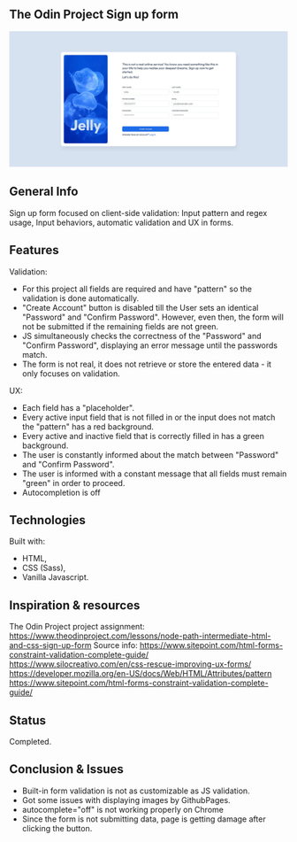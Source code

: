 ## The Odin Project Sign up form

![The Odin Project Sign up form screen](https://raw.githubusercontent.com/TomekLeszczynski/Odin-Project-Sign-up-form/1a917f995fafff8487269a872438caa85cef2fbb/img/APP%20SCREEN.jpg)

## General Info

Sign up form focused on client-side validation: Input pattern and regex usage, Input behaviors, automatic validation and UX in forms.

## Features

Validation:

- For this project all fields are required and have "pattern" so the validation is done automatically.
- "Create Account" button is disabled till the User sets an identical "Password" and "Confirm Password". However, even then, the form will not be submitted if the remaining fields are not green.
- JS simultaneously checks the correctness of the "Password" and "Confirm Password", displaying an error message until the passwords match.
- The form is not real, it does not retrieve or store the entered data - it only focuses on validation.

UX:

- Each field has a "placeholder".
- Every active input field that is not filled in or the input does not match the "pattern" has a red background.
- Every active and inactive field that is correctly filled in has a green background.
- The user is constantly informed about the match between "Password" and "Confirm Password".
- The user is informed with a constant message that all fields must remain "green" in order to proceed.
- Autocompletion is off

## Technologies

Built with:

- HTML,
- CSS (Sass),
- Vanilla Javascript.

## Inspiration & resources

The Odin Project project assignment:
https://www.theodinproject.com/lessons/node-path-intermediate-html-and-css-sign-up-form
Source info:
https://www.sitepoint.com/html-forms-constraint-validation-complete-guide/
https://www.silocreativo.com/en/css-rescue-improving-ux-forms/
https://developer.mozilla.org/en-US/docs/Web/HTML/Attributes/pattern
https://www.sitepoint.com/html-forms-constraint-validation-complete-guide/

## Status

Completed.

## Conclusion & Issues
* Built-in form validation is not as customizable as JS validation.
* Got some issues with displaying images by GithubPages.
* autocomplete="off" is not working properly on Chrome
* Since the form is not submitting data, page is getting damage after clicking the button.

